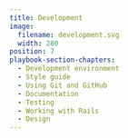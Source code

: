 ```yaml
---
title: Development
image:
  filename: development.svg
  width: 280
position: 7
playbook-section-chapters:
  - Development environment
  - Style guide
  - Using Git and GitHub
  - Documentation
  - Testing
  - Working with Rails
  - Design
---
```

